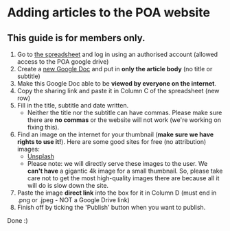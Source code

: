 # Adding articles to the POA website
## This guide is for members only.

1. Go to [the spreadsheet](https://docs.google.com/spreadsheets/d/1JJ5EX-8RbNiuJ28sq_SwswLtMyHY9yy61s1oLEyM5mA/edit?usp=sharing) and log in using an authorised account (allowed access to the POA google drive)
2. Create a [new Google Doc](https://docs.new) and put in **only the article body** (no title or subtitle)
3. Make this Google Doc able to be **viewed by everyone on the internet**.
4. Copy the sharing link and paste it in Column C of the spreadsheet (new row)
5. Fill in the title, subtitle and date written.
    - Neither the title nor the subtitle can have commas. Please make sure there are **no commas** or the website will not work (we're working on fixing this).
6. Find an image on the internet for your thumbnail (**make sure we have rights to use it!**). Here are some good sites for free (no attribution) images:
    - [Unsplash](https://unsplash.com)
    - Please note: we will directly serve these images to the user. We **can't have** a gigantic 4k image for a small thumbnail. So, please take care not to get the most high-quality images there are because all it will do is slow down the site.
7. Paste the image **direct link** into the box for it in Column D (must end in .png or .jpeg - NOT a Google Drive link)
8. Finish off by ticking the 'Publish' button when you want to publish.

Done :)
